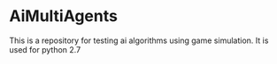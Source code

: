 # AiMultiAgents
This is a repository for testing ai algorithms using game simulation. It is used for python 2.7
